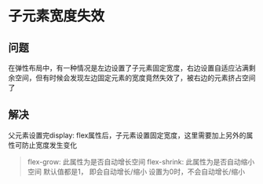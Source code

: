 # 子元素宽度失效

## 问题

在弹性布局中，有一种情况是左边设置了子元素固定宽度，右边设置自适应沾满剩余空间，但有时候会发现左边固定元素的宽度竟然失效了，被右边的元素挤占空间了

## 解决
父元素设置完display: flex属性后，子元素设置固定宽度，这里需要加上另外的属性可防止宽度发生变化

> flex-grow: 此属性为是否自动增长空间
flex-shrink: 此属性为是否自动缩小空间
默认值都是1， 即会自动增长/缩小
设置为0时，不会自动增长/缩小

